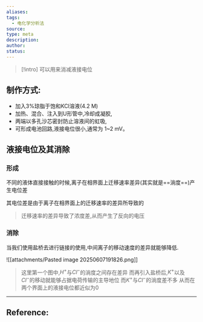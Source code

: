 ```yaml
---
aliases: 
tags:
  - 电化学分析法
source: 
type: meta
description: 
author: 
status:
---
```


>[!intro]
>可以用来消减液接电位


## 制作方式:
- 加入3%琼脂于饱和KCl溶液(4.2 M)  
- 加热、混合、注入到U形管中,冷却成凝胶, 
- 两端以多孔沙芯密封防止溶液间的虹吸,  
- 可形成电池回路,液接电位很小,通常为 1~2 mV。


## 液接电位及其消除
### 形成
不同的液体直接接触的时候,离子在相界面上迁移速率差异(其实就是==淌度==)产生电位差

其电位差是由于离子在相界面上的迁移速率的差异所导致的
>迁移速率的差异导致了浓度差,从而产生了反向的电压


### 消除
当我们使用盐桥去进行链接的使用,中间离子的移动速度的差异就能够降低.

![[attachments/Pasted image 20250607191826.png]]
>这里第一个图中,$H^{+}$与$Cl^{-}$的淌度之间存在差异
>而再引入盐桥后,$K^{+}$以及$Cl^{-}$的移动就能够占据电荷传输的主导地位
>而$K^{+}$与$Cl^{-}$的淌度差不多
>从而在两个界面上的液接电位都近似为0





















---

## Reference: